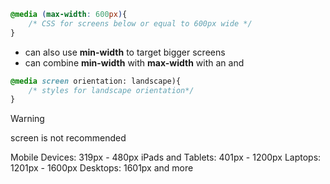 
```css
@media (max-width: 600px){
    /* CSS for screens below or equal to 600px wide */
}
```
- can also use **min-width** to target bigger screens
- can combine **min-width** with **max-width** with an and
```css
@media screen orientation: landscape){
    /* styles for landscape orientation*/
}
```
>[!WARNING] 
screen is not recommended

Mobile Devices: 319px - 480px
iPads and Tablets: 401px - 1200px
Laptops: 1201px - 1600px
Desktops: 1601px and more